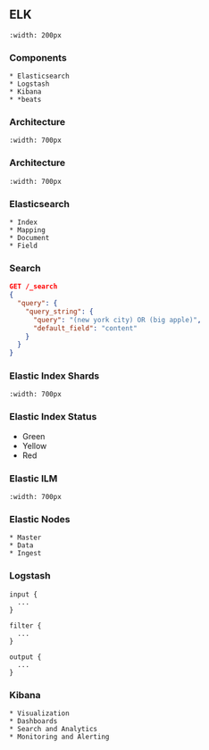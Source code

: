 ## ELK

```{image} ../img/elk.svg
:width: 200px
```

### Components

```{revealjs-fragments}
* Elasticsearch
* Logstash
* Kibana
* *beats
```

### Architecture

```{image} ../img/elk-slides1.png
:width: 700px
```

### Architecture
```{image} ../img/elk-slides2.png
:width: 700px
```

### Elasticsearch
```{revealjs-fragments}
* Index
* Mapping
* Document
* Field
```

### Search
```json
GET /_search
{
  "query": {
    "query_string": {
      "query": "(new york city) OR (big apple)",
      "default_field": "content"
    }
  }
}
```

### Elastic Index Shards
```{image} ../img/elk-slides3.png
:width: 700px
```

### Elastic Index Status
* Green
* Yellow
* Red

### Elastic ILM
```{image} ../img/elk-slides4.png
:width: 700px
```

### Elastic Nodes
```{revealjs-fragments}
* Master
* Data
* Ingest
```

### Logstash
```nginx
input {
  ...
}

filter {
  ...
}

output {
  ...
}
```

### Kibana
```{revealjs-fragments}
* Visualization
* Dashboards
* Search and Analytics
* Monitoring and Alerting
```

